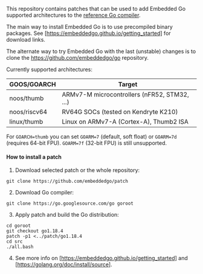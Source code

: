 This repository contains patches that can be used to add Embedded Go supported
architectures to the [reference Go compiler](https://golang.org).

The main way to install Embedded Go is to use precompiled binary packages. See [https://embeddedgo.github.io/getting_started] for download links.

The alternate way to try Embedded Go with the last (unstable) changes is to clone the https://github.com/embeddedgo/go repository.

Currently supported architectures:

| GOOS/GOARCH  | Target                                       |
| ------------ | -------------------------------------------- |
| noos/thumb   | ARMv7-M microcontrollers (nFR52, STM32, ...) |
| noos/riscv64 | RV64G SOCs (tested on Kendryte K210)         |
| linux/thumb  | Linux on ARMv7-A (Cortex-A), Thumb2 ISA      |

For `GOARCH=thumb` you can set `GOARM=7` (default, soft float) or `GOARM=7d` (requires 64-bit FPU). `GOARM=7f` (32-bit FPU) is still unsupported.

#### How to install a patch

1. Download selected patch or the whole repository:

```
git clone https://github.com/embeddedgo/patch
```

2. Download Go compiler:

```
git clone https://go.googlesource.com/go goroot
```

3. Apply patch and build the Go distribution:

```
cd goroot
git checkout go1.18.4
patch -p1 <../patch/go1.18.4
cd src
./all.bash
```

4. See more info on [https://embeddedgo.github.io/getting_started] and [https://golang.org/doc/install/source].

